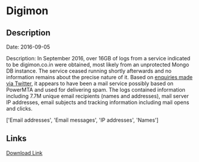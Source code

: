 # Digimon

## Description

Date: 2016-09-05

Description:
In September 2016, over 16GB of logs from a service indicated to be digimon.co.in were obtained, most likely from an unprotected Mongo DB instance. The service ceased running shortly afterwards and no information remains about the precise nature of it. Based on <a href="https://twitter.com/troyhunt/status/1045178309926051840" target="_blank" rel="noopener">enquiries made via Twitter</a>, it appears to have been a mail service possibly based on PowerMTA and used for delivering spam. The logs contained information including 7.7M unique email recipients (names and addresses), mail server IP addresses, email subjects and tracking information including mail opens and clicks.


['Email addresses', 'Email messages', 'IP addresses', 'Names']

## Links

[Download Link](https://link-to.net/1229997/900.1564135392965/dynamic/?r=aHR0cHM6Ly93d3cubWVkaWFmaXJlLmNvbS92aWV3L2hGZHpUemRrWU1hdU9RQi9kaWdpbW9uLmNvLmluL2ZpbGU=)